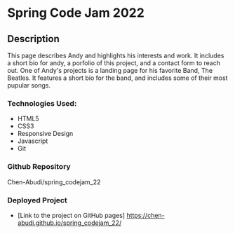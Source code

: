 # Spring Code Jam 2022

## Description

This page describes Andy and highlights his interests and work. It includes a short bio for andy, a porfolio of this project, and a contact form to reach out. One of Andy's projects is a landing page for his favorite Band, The Beatles. It features a short bio for the band, and includes some of their most pupular songs.

### Technologies Used:

- HTML5
- CSS3
- Responsive Design
- Javascript
- Git

### Github Repository

Chen-Abudi/spring_codejam_22

### Deployed Project

- [Link to the project on GitHub pages] https://chen-abudi.github.io/spring_codejam_22/
